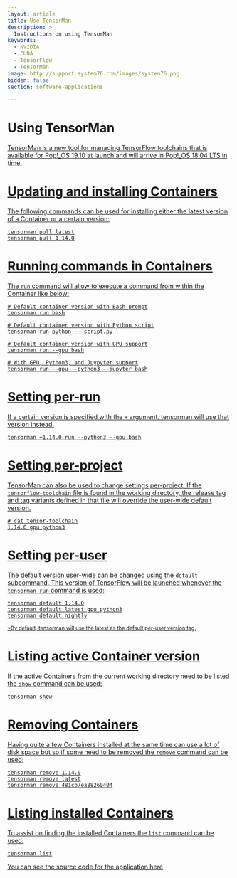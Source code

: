 ```yaml
---
layout: article
title: Use TensorMan
description: >
  Instructions on using TensorMan
keywords:
  - NVIDIA
  - CUDA
  - TensorFlow
  - TensorMan
image: http://support.system76.com/images/system76.png
hidden: false
section: software-applications

---
```


# Using TensorMan

<u>TensorMan<u> is a new tool for managing TensorFlow toolchains that is available for Pop!_OS 19.10 at launch and will arrive in Pop!_OS 18.04 LTS in time. 

# Updating and installing Containers

The following commands can be used for installing either the latest version of a Container or a certain version:

```
tensorman pull latest
tensorman pull 1.14.0
```

# Running commands in Containers

The `run` command will allow to execute a command from within the Container like below:

```
# Default container version with Bash prompt
tensorman run bash

# Default container version with Python script
tensorman run python -- script.py

# Default container version with GPU support
tensorman run --gpu bash

# With GPU, Python3, and Juypyter support
tensorman run --gpu --python3 --jupyter bash
```

# Setting per-run

If a certain version is specified with the `+` argument, <u>tensorman</u> will use that version instead.

```
tensorman +1.14.0 run --python3 --gpu bash
```

# Setting per-project

TensorMan can also be used to change settings per-project. If the `tensorflow-toolchain` file is found in the working directory, the release tag and tag variants defined in that file will override the user-wide default version.

```
# cat tensor-toolchain
1.14.0 gpu python3
```

# Setting per-user

The default version user-wide can be changed using the `default` subcommand. This version of <u>TensorFlow</u> will be launched whenever the `tensorman run` command is used:

```
tensorman default 1.14.0
tensorman default latest gpu python3
tensorman default nightly
```

<small>\*By default, <u>tensorman</u> will use the latest as the default per-user version tag.</small>

# Listing active Container version

If the active Containers from the current working directory need to be listed the `show` command can be used:

```
tensorman show
```

# Removing Containers

Having quite a few Containers installed at the same time can use a lot of disk space but so if some need to be removed the `remove` command can be used:

```
tensorman remove 1.14.0
tensorman remove latest
tensorman remove 481cb7ea88260404
```

# Listing installed Containers

To assist on finding the installed Containers the `list` command can be used:

```
tensorman list
```

You can see the source code for the application [here](https://github.com/pop-os/tensorman)


